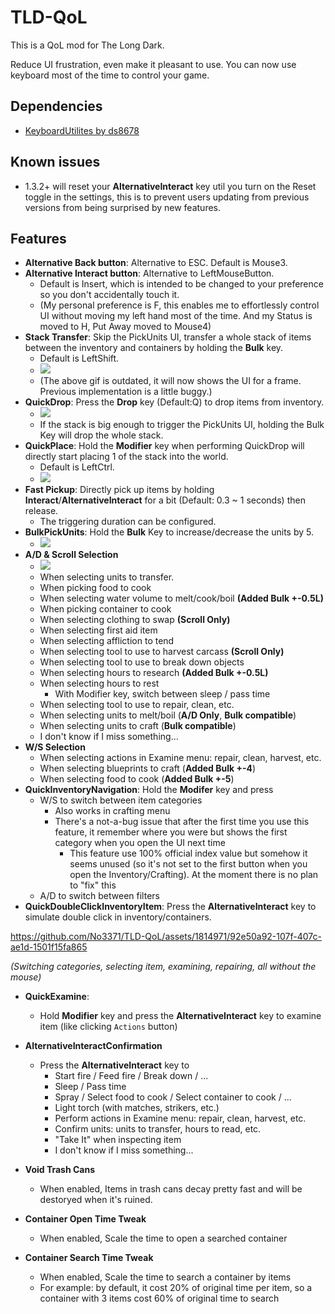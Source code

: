 # TLD-QoL

This is a QoL mod for The Long Dark.

Reduce UI frustration, even make it pleasant to use. You can now use keyboard most of the time to control your game.

## Dependencies

- [KeyboardUtilites by ds8678](https://github.com/ds5678/KeyboardUtilities)

## Known issues

- 1.3.2+ will reset your **AlternativeInteract** key util you turn on the Reset toggle in the settings, this is to prevent users updating from previous versions from being surprised by new features.

## Features

- **Alternative Back button**: Alternative to ESC. Default is Mouse3.
- **Alternative Interact button**: Alternative to LeftMouseButton.
    - Default is Insert, which is intended to be changed to your preference so you don't accidentally touch it.
    - (My personal preference is F, this enables me to effortlessly control UI without moving my left hand most of the time. And my Status is moved to H, Put Away moved to Mouse4)
- **Stack Transfer**: Skip the PickUnits UI, transfer a whole stack of items between the inventory and containers by holding the **Bulk** key.
    - Default is LeftShift.
    - ![](https://imgur.com/fpqn05t.gif)
    - (The above gif is outdated, it will now shows the UI for a frame. Previous implementation is a little buggy.)
- **QuickDrop**: Press the **Drop** key (Default:Q) to drop items from inventory.
    - ![](https://imgur.com/B2W7jzl.gif)
    - If the stack is big enough to trigger the PickUnits UI, holding the Bulk Key will drop the whole stack.
- **QuickPlace**: Hold the **Modifier** key when performing QuickDrop will directly start placing 1 of the stack into the world.
    - Default is LeftCtrl.
    - ![](https://imgur.com/YWmLUtC.gif)
- **Fast Pickup**: Directly pick up items by holding **Interact**/**AlternativeInteract** for a bit (Default: 0.3 ~ 1 seconds) then release.
    - The triggering duration can be configured.
- **BulkPickUnits**: Hold the **Bulk** Key to increase/decrease the units by 5.
    - ![](https://imgur.com/JCACe0R.gif)
- **A/D & Scroll Selection**
    - ![](https://imgur.com/7O89m10.gif)
    - When selecting units to transfer.
    - When picking food to cook
    - When selecting water volume to melt/cook/boil **(Added Bulk +-0.5L)**
    - When picking container to cook
    - When selecting clothing to swap **(Scroll Only)**
    - When selecting first aid item
    - When selecting affliction to tend
    - When selecting tool to use to harvest carcass **(Scroll Only)**
    - When selecting tool to use to break down objects
    - When selecting hours to research **(Added Bulk +-0.5L)**
    - When selecting hours to rest
        - With Modifier key, switch between sleep / pass time
    - When selecting tool to use to repair, clean, etc.
    - When selecting units to melt/boil (**A/D Only**, **Bulk compatible**)
    - When selecting units to craft (**Bulk compatible**)
    - I don't know if I miss something...
- **W/S Selection**
    - When selecting actions in Examine menu: repair, clean, harvest, etc.
    - When selecting blueprints to craft (**Added Bulk +-4**)
    - When selecting food to cook (**Added Bulk +-5**)
- **QuickInventoryNavigation**: Hold the **Modifer** key and press
    - W/S to switch between item categories
        - Also works in crafting menu
        - There's a not-a-bug issue that after the first time you use this feature, it remember where you were but shows the first category when you open the UI next time
            - This feature use 100% official index value but somehow it seems unused (so it's not set to the first button when you open the Inventory/Crafting). At the moment there is no plan to "fix" this
    - A/D to switch between filters
- **QuickDoubleClickInventoryItem**: Press the **AlternativeInteract** key to simulate double click in inventory/containers.

https://github.com/No3371/TLD-QoL/assets/1814971/92e50a92-107f-407c-ae1d-1501f15fa865

*(Switching categories, selecting item, examining, repairing, all without the mouse)*

- **QuickExamine**:
    - Hold **Modifier** key and press the **AlternativeInteract** key to examine item (like clicking `Actions` button)
- **AlternativeInteractConfirmation**
    - Press the **AlternativeInteract** key to
        - Start fire / Feed fire / Break down / ...
        - Sleep / Pass time
        - Spray / Select food to cook / Select container to cook / ...
        - Light torch (with matches, strikers, etc.)
        - Perform actions in Examine menu: repair, clean, harvest, etc.
        - Confirm units: units to transfer, hours to read, etc.
        - "Take It" when inspecting item
        - I don't know if I miss something...

- **Void Trash Cans**
    - When enabled, Items in trash cans decay pretty fast and will be destoryed when it's ruined.

- **Container Open Time Tweak**
    - When enabled, Scale the time to open a searched container

- **Container Search Time Tweak**
    - When enabled, Scale the time to search a container by items
    - For example: by default, it cost 20% of original time per item, so a container with 3 items cost 60% of original time to search